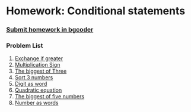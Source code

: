 Homework: Conditional statements
================================

### [Submit homework in bgcoder](http://bgcoder.com/Contests/358/JavaScript-Fundamentals-05-Conditional-Statements)

### Problem List

1. [Exchange if greater](./01.ExchangeIfGreater)
1. [Multiplication Sign](./02.MultiplicationSign)
1. [The biggest of Three](./03.TheBiggestOfThree)
1. [Sort 3 numbers](./04.Sort3Numbers)
1. [Digit as word](./05.DigitAsWord)
1. [Quadratic equation](./06.QuadraticEquation)
1. [The biggest of five numbers](./07.TheBiggestOfFiveNumbers)
1. [Number as words](./08.NumberAsWords)
